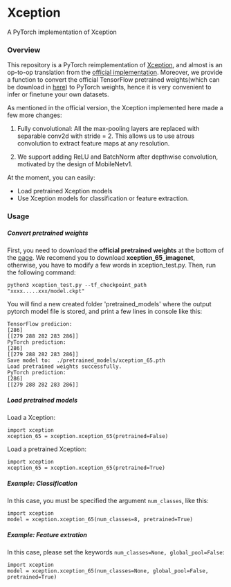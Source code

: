 # Xception
A PyTorch implementation of Xception

### Overview

This repository is a PyTorch reimplementation of [Xception](https://arxiv.org/abs/1610.02357), and almost is an op-to-op translation from the [official implementation](https://github.com/tensorflow/models/blob/master/research/deeplab/core/xception.py). Moreover, we provide a function to convert the official TensorFlow pretrained weights(which can be download in [here](https://github.com/tensorflow/models/blob/master/research/deeplab/g3doc/model_zoo.md)) to PyTorch weights, hence it is very convenient to infer or finetune your own datasets.

As mentioned in the official version, the Xception implemented here made a few more changes:
1. Fully convolutional: All the max-pooling layers are replaced with separable
  conv2d with stride = 2. This allows us to use atrous convolution to extract
  feature maps at any resolution.

2. We support adding ReLU and BatchNorm after depthwise convolution, motivated
  by the design of MobileNetv1.
 
At the moment, you can easily:
+ Load pretrained Xception models
+ Use Xception models for classification or feature extraction.
 
 
### Usage

##### Convert pretrained weights

First, you need to download the **official pretrained weights** at the bottom of the [page](https://github.com/tensorflow/models/blob/master/research/deeplab/g3doc/model_zoo.md). We recomend you to download **xception_65_imagenet**, otherwise, you have to modify a few words in xception_test.py. Then, run the following command:
```
python3 xception_test.py --tf_checkpoint_path "xxxx.....xxx/model.ckpt"
```
You will find a new created folder 'pretrained_models' where the output pytorch model file is stored, and print a few lines in console like this:
```
TensorFlow predicion:
[286]
[[279 288 282 283 286]]
PyTorch prediction:
[286]
[[279 288 282 283 286]]
Save model to:  ./pretrained_models/xception_65.pth
Load pretrained weights successfully.
PyTorch prediction:
[286]
[[279 288 282 283 286]]
```

##### Load pretrained models

Load a Xception:
```
import xception
xception_65 = xception.xception_65(pretrained=False)
```
Load a pretrained Xception:
```
import xception
xception_65 = xception.xception_65(pretrained=True)
```

##### Example: Classification

In this case, you must be specified the argument `num_classes`, like this:
```
import xception
model = xception.xception_65(num_classes=8, pretrained=True)
```

##### Example: Feature extration

In this case, please set the keywords `num_classes=None, global_pool=False`:
```
import xception
model = xception.xception_65(num_classes=None, global_pool=False, pretrained=True)
```

